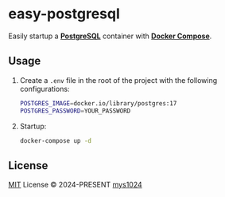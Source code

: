 # easy-postgresql

Easily startup a [**PostgreSQL**](https://www.postgresql.org/) container with [**Docker Compose**](https://docs.docker.com/compose/).

## Usage

1. Create a `.env` file in the root of the project with the following configurations:

    ```sh
    POSTGRES_IMAGE=docker.io/library/postgres:17
    POSTGRES_PASSWORD=YOUR_PASSWORD
    ```

2. Startup:

    ```sh
    docker-compose up -d
    ```

## License

[MIT](./LICENSE) License &copy; 2024-PRESENT [mys1024](https://github.com/mys1024)
